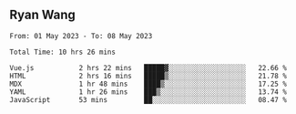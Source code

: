 ## Ryan Wang

<!--START_SECTION:waka-->

```text
From: 01 May 2023 - To: 08 May 2023

Total Time: 10 hrs 26 mins

Vue.js           2 hrs 22 mins   █████▓░░░░░░░░░░░░░░░░░░░   22.66 %
HTML             2 hrs 16 mins   █████▒░░░░░░░░░░░░░░░░░░░   21.78 %
MDX              1 hr 48 mins    ████▒░░░░░░░░░░░░░░░░░░░░   17.25 %
YAML             1 hr 26 mins    ███▒░░░░░░░░░░░░░░░░░░░░░   13.74 %
JavaScript       53 mins         ██░░░░░░░░░░░░░░░░░░░░░░░   08.47 %
```

<!--END_SECTION:waka-->
